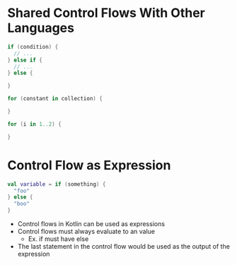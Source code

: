# Shared Control Flows With Other Languages

```kotlin
if (condition) {
  // ...
} else if {
  // ...
} else {

}
```

```kotlin
for (constant in collection) {

}

for (i in 1..2) {

}
```

# Control Flow as Expression

```kotlin
val variable = if (something) {
  "foo"
} else {
  "boo"
}
```

- Control flows in Kotlin can be used as expressions
- Control flows must always evaluate to an value
  - Ex. if must have else
- The last statement in the control flow would be used as the output of the
  expression
